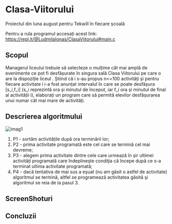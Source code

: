 # Clasa-Viitorului
Proiectul din luna august pentru Tekwill în fiecare școală

Pentru a rula programul accesați acest link: https://repl.it/@LudmilaIonas/ClasaViitorului#main.c

## Scopul

Managerul liceului trebuie să selecteze o mulțime cât mai amplă de evenimente ce pot fi desfășurate în singura sală  Clasa Viitorului pe care o are la dispoziție liceul . Știind că i s-au propus n<=100 activități și pentru fiecare activitate i i-a fost anunțat intervalul în care se poate desfășura [s_i,f_i] (s_i   reprezintă ora și minutul de început, iar f_i ora și minutul de final al activității i), elaborați un program care să permită elevilor desfășurarea unui numar cât mai mare de activități. 

## Descrierea algoritmului

![imag1](https://user-images.githubusercontent.com/76489349/102922461-b9ec8200-4496-11eb-907c-3c1fc8a43474.png)

<ol>
<li> P1 -  sortăm activitățile după ora terminării lor;
<li> P2 -  prima activitate programată este cel care se termină cel mai devreme;
<li> P3 - alegem prima activitate dintre cele care urmează în șir ultimei  activități programată care îndeplineşte condiţia că începe după ce s-a terminat ultima activitate programată;
<li> P4 - dacă tentativa de mai sus a eşuat (nu am găsit o astfel de activitate) algoritmul se termină, altfel se programează activitatea găsită şi algoritmul se reia de la pasul 3.
</ol>

## ScreenShoturi

## Concluzii
